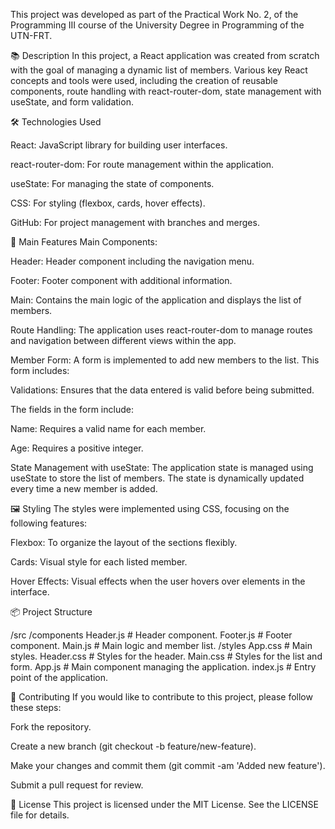 This project was developed as part of the Practical Work No. 2, of the Programming III course of the University Degree in Programming of the UTN-FRT.



📚 Description
In this project, a React application was created from scratch with the goal of managing a dynamic list of members. Various key React concepts and tools were used, including the creation of reusable components, route handling with react-router-dom, state management with useState, and form validation.

🛠️ Technologies Used

React: JavaScript library for building user interfaces.

react-router-dom: For route management within the application.

useState: For managing the state of components.

CSS: For styling (flexbox, cards, hover effects).

GitHub: For project management with branches and merges.



📄 Main Features
Main Components:

Header: Header component including the navigation menu.

Footer: Footer component with additional information.

Main: Contains the main logic of the application and displays the list of members.

Route Handling: The application uses react-router-dom to manage routes and navigation between different views within the app.

Member Form: A form is implemented to add new members to the list. This form includes:

Validations: Ensures that the data entered is valid before being submitted.

The fields in the form include:

Name: Requires a valid name for each member.

Age: Requires a positive integer.

State Management with useState: The application state is managed using useState to store the list of members. The state is dynamically updated every time a new member is added.



🖼️ Styling
The styles were implemented using CSS, focusing on the following features:

Flexbox: To organize the layout of the sections flexibly.

Cards: Visual style for each listed member.

Hover Effects: Visual effects when the user hovers over elements in the interface.



📦 Project Structure

/src
  /components
    Header.js       # Header component.
    Footer.js       # Footer component.
    Main.js         # Main logic and member list.
  /styles
    App.css         # Main styles.
    Header.css      # Styles for the header.
    Main.css        # Styles for the list and form.
  App.js            # Main component managing the application.
  index.js          # Entry point of the application.
  
🤝 Contributing
If you would like to contribute to this project, please follow these steps:

Fork the repository.

Create a new branch (git checkout -b feature/new-feature).

Make your changes and commit them (git commit -am 'Added new feature').

Submit a pull request for review.

📝 License
This project is licensed under the MIT License. See the LICENSE file for details.


